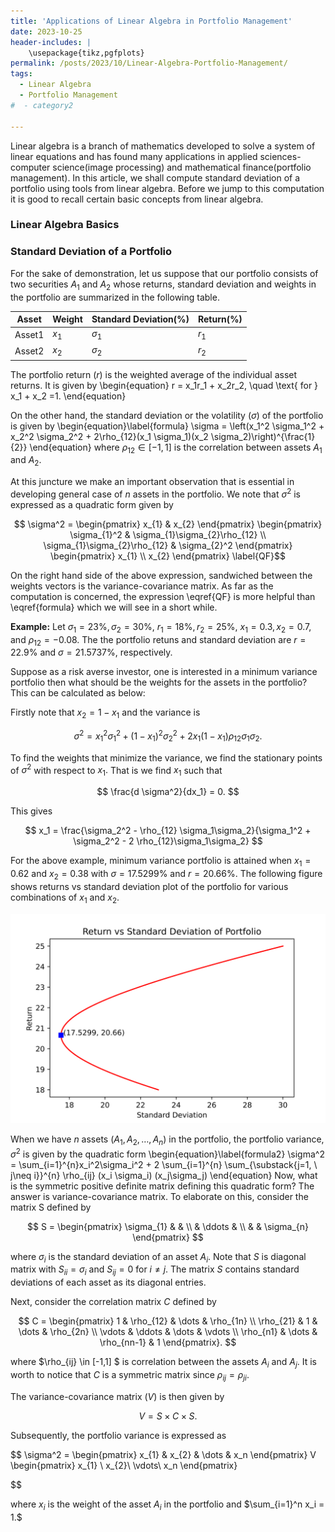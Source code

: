 ```yaml
---
title: 'Applications of Linear Algebra in Portfolio Management'
date: 2023-10-25
header-includes: |
    \usepackage{tikz,pgfplots}
permalink: /posts/2023/10/Linear-Algebra-Portfolio-Management/
tags:
  - Linear Algebra
  - Portfolio Management
#  - category2

---
```

<!---
%<script
 % src="https://cdn.mathjax.org/mathjax/latest/MathJax.js?config=TeX-AMS-MML_HTMLorMML"
%  type="text/javascript">
%</script>
--->
Linear algebra is a branch of mathematics developed to solve a system of linear equations and has found many applications in applied sciences- computer science(image processing) and mathematical finance(portfolio management).  In this article, we shall compute standard deviation of a portfolio using tools from linear algebra. Before we jump to this computation it is good to recall certain basic concepts from linear algebra.

### Linear Algebra Basics




### Standard Deviation of a Portfolio

For the sake of demonstration, let us suppose that our portfolio consists of two securities $A_1$ and $A_2$ whose returns, standard deviation and weights in the portfolio are summarized in the following table.

| Asset    | Weight    | Standard Deviation($\%$)| Return($\%$)   | 
|------------|-------------|------------------------|-----------------|
|Asset1   |$x_1$  |$\sigma_1$       |$r_1$            |
|Asset2   |$x_2$  |$\sigma_2$       |$r_2$            |

The portfolio return ($r$) is the weighted average of the individual asset returns. It is given by
\begin{equation}
	r = x_1r_1 + x_2r_2, \quad  \text{ for } x_1 + x_2 =1.
\end{equation}

On the other hand, the standard deviation or the volatility ($\sigma$) of the portfolio is given by
\begin{equation}\label{formula}
	\sigma = \left(x_1^2 \sigma_1^2 + x_2^2 \sigma_2^2 + 2\rho_{12}(x_1 \sigma_1)(x_2 \sigma_2)\right)^{\frac{1}{2}}
\end{equation}
where $\rho_{12} \in [-1,1]$ is the correlation between assets $A_1$ and $A_2$. 

At this juncture we make an important observation that is essential in developing general case of $n$ assets in the portfolio. We note that $\sigma^2$ is expressed as a quadratic form given by

$$
\sigma^2 =  \begin{pmatrix} 
	x_{1} & x_{2}
\end{pmatrix}
\begin{pmatrix} 
	\sigma_{1}^2 & \sigma_{1}\sigma_{2}\rho_{12} \\
	\sigma_{1}\sigma_{2}\rho_{12} & \sigma_{2}^2
\end{pmatrix}
\begin{pmatrix} 
	x_{1} \\
	x_{2}
\end{pmatrix}
\label{QF}$$

On the right hand side of the above expression, sandwiched between the weights vectors is the variance-covariance matrix. As far as the computation is concerned, the expression \eqref{QF} is more helpful than \eqref{formula} which we will see in a short while.

**Example:** Let $\sigma_{1} = 23\%, \sigma_{2} = 30\%$, $r_1 = 18\%, r_2 = 25\%$, $x_1 = 0.3, x_2 = 0.7$, and $\rho_{12} = -0.08$. The the portfolio retuns and standard deviation are $r =  22.9\%$ and $\sigma = 21.5737\%,$ respectively.

Suppose as a risk averse investor, one is interested in a minimum variance portfolio then what should be the weights for the assets in the portfolio? This can be calculated as below:

Firstly note that $x_2 = 1-x_1$ and the variance is

$$
	\sigma^2 = x_1^2 \sigma_1^2 + (1-x_1)^2 \sigma_2^2 + 2 x_1 (1-x_1) \rho_{12} \sigma_1 \sigma_2 .
$$

To find the weights that minimize the variance, we find the stationary points of $\sigma^2$ with respect to $x_1.$ That is we find $x_1$ such that

$$
	\frac{d \sigma^2}{dx_1} = 0.
$$

This gives

$$
	x_1 = \frac{\sigma_2^2 - \rho_{12} \sigma_1\sigma_2}{\sigma_1^2 + \sigma_2^2 - 2 \rho_{12}\sigma_1\sigma_2}
$$

For the above example, minimum variance portfolio is attained when $x_1 = 0.62$ and $x_2 = 0.38$ with $\sigma = 17.5299\%$ and $r = 20.66\%.$ The following figure shows returns vs standard deviation plot of the portfolio for various combinations of $x_1$ and $x_2.$

![image](https://github.com/RahulRajuPattar/rahulrajupattar.github.io/blob/ca7f6be17cc1573cd715d139306035d5d3be8f86/files/min_var.png)



When we have $n$ assets ($A_1, A_2, \dots, A_n$) in the portfolio, the portfolio variance, $\sigma^2$ is given by the quadratic form
\begin{equation}\label{formula2}
	\sigma^2 =  \sum_{i=1}^{n}x_i^2\sigma_i^2 + 2 \sum_{i=1}^{n} \sum_{\substack{j=1, \\ j\neq i}}^{n}   \rho_{ij} (x_i \sigma_i) (x_j\sigma_j)
\end{equation}
Now, what is the symmetric positive definite matrix defining this quadratic form? The answer is variance-covariance matrix. To elaborate on this, consider the matrix S defined by

$$
	S = \begin{pmatrix} 
	\sigma_{1} & & \\
    	& \ddots & \\
        & & \sigma_{n}
	\end{pmatrix}
$$

where $\sigma_i$ is the standard deviation of an asset $A_i$. Note that $S$ is diagonal matrix with $S_{ii} = \sigma_i$ and $S_{ij} = 0$ for $i\neq j$. The matrix $S$ contains standard deviations of each asset as its diagonal entries. 

Next, consider the correlation matrix $C$ defined by

$$
	C = \begin{pmatrix} 
	1                  & \rho_{12} & \dots         &  \rho_{1n} \\
	\rho_{21} & 1                  & \dots         &  \rho_{2n} \\
    	\vdots          & \ddots          & \dots         & \vdots        \\
        \rho_{n1}     & \dots          &  \rho_{nn-1} & 1
	\end{pmatrix}.
$$

where $\rho_{ij} \in [-1,1] $ is correlation between the assets $A_i$ and $A_j$. It is worth to notice that $C$ is a symmetric matrix since $\rho_{ij} = \rho_{ji}$.

The variance-covariance matrix ($V$) is then given by

$$
	V = S \times C \times S.
$$

Subsequently, the portfolio variance is expressed as

$$
	\sigma^2 = 
	\begin{pmatrix} 
		x_{1} & x_{2} & \dots & x_n
	\end{pmatrix}
	V
	\begin{pmatrix} 
		x_{1} \\
		x_{2}\\
		\vdots\\
		x_n
	\end{pmatrix}

$$

where $x_i$ is the weight of the asset $A_i$ in the portfolio and $\sum_{i=1}^n x_i = 1.$

















